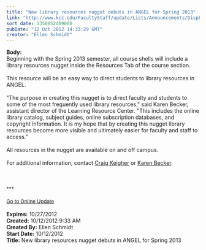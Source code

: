 ```yaml
---
title: "New library resources nugget debuts in ANGEL for Spring 2013"
link: "http://www.kcc.edu/FacultyStaff/update/Lists/Announcements/DispForm.aspx?ID=851"
sort_date: 1350052409000
pubDate: "12 Oct 2012 14:33:29 GMT"
creator: "Ellen Schmidt"
---
```


<div><b>Body:</b> <div class="ExternalClassB07F523319CD4DE3A9B7C2D0703631E8"><div>Beginning with the Spring 2013 semester, all course shells will include a library resources nugget inside the Resources Tab of the course section.  </div>
<div> </div>
<div>This resource will be an easy way to direct students to library resources in ANGEL. </div>
<div> </div>
<div>&quot;The purpose in creating this nugget is to direct faculty and students to some of the most frequently used library resources,&quot; said Karen Becker, assistant director of the Learning Resource Center. &quot;This includes the online library catalog, subject guides, online subscription databases, and copyright information. It is my hope that by creating this nugget library resources become more visible and ultimately easier for faculty and staff to access.&quot;</div>
<div> </div>
<div>All resources in the nugget are available on and off campus.  </div>
<div> </div>
<div>For additional information, contact <a href="mailto:ckeigher@kcc.edu">Craig Keigher</a> or <a href="mailto:kbecker@kcc.edu">Karen Becker</a>.<br /></div>
<div> </div>
<div> </div>
<div> </div>
<div>
<div><font size="2">***</font></div>
<div><font size="2"></font> </div>
<div><font size="2"><a href="/FacultyStaff/update/Pages/dailyupdate.aspx">Go to Online Update</a></font><font size="2"></font></div>
<div><font size="2"></font> </div></div></div></div>
<div><b>Expires:</b> 10/27/2012</div>
<div><b>Created:</b> 10/12/2012 9:33 AM</div>
<div><b>Created By:</b> Ellen Schmidt</div>
<div><b>Start Date:</b> 10/12/2012</div>
<div><b>Title:</b> New library resources nugget debuts in ANGEL for Spring 2013</div>
